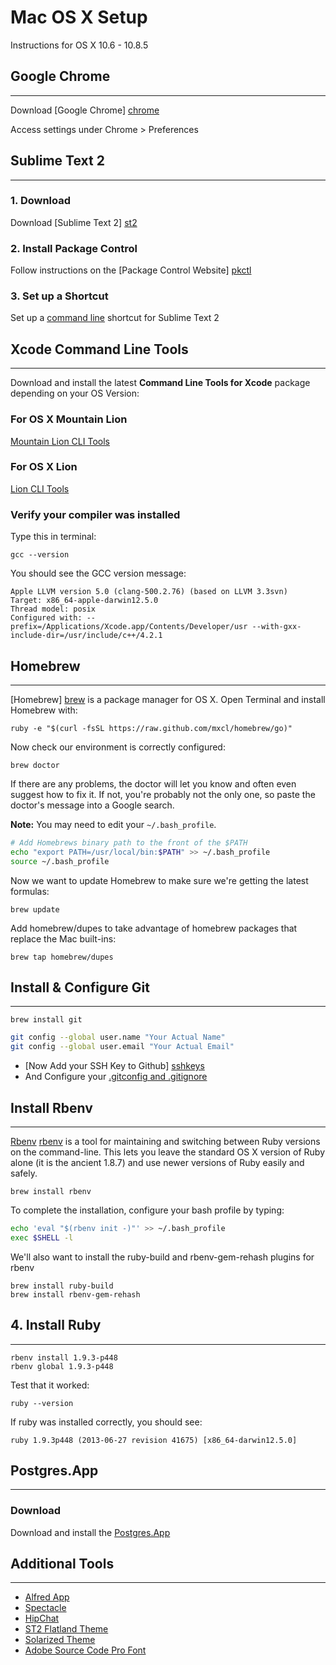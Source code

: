 # Mac OS X Setup

Instructions for OS X 10.6 - 10.8.5

## Google Chrome
---

Download [Google Chrome] [chrome]

Access settings under Chrome > Preferences
## Sublime Text 2
---
### 1. Download
Download [Sublime Text 2] [st2]

### 2. Install Package Control
Follow instructions on the [Package Control Website] [pkctl]

### 3. Set up a Shortcut
Set up a [command line][shortcut] shortcut for Sublime Text 2

## Xcode Command Line Tools
---
Download and install the latest **Command Line Tools for Xcode** package depending on your OS Version:
### For OS X Mountain Lion
[Mountain Lion CLI Tools](https://www.dropbox.com/s/c8eczu02lj18q1w/command_line_tools_os_x_mountain_lion_for_xcode__september_2013.dmg)

### For OS X Lion

[Lion CLI Tools](https://www.dropbox.com/s/etep718y7vxd4rs/xcode462_cltools_10_76938260a.dmg)


### Verify your compiler was installed
Type this in terminal:

```
gcc --version
```

You should see the GCC version message:

```
Apple LLVM version 5.0 (clang-500.2.76) (based on LLVM 3.3svn)
Target: x86_64-apple-darwin12.5.0
Thread model: posix
Configured with: --prefix=/Applications/Xcode.app/Contents/Developer/usr --with-gxx-include-dir=/usr/include/c++/4.2.1
```

## Homebrew
---

[Homebrew] [brew] is a package manager for OS X. Open Terminal and install Homebrew with:

```
ruby -e "$(curl -fsSL https://raw.github.com/mxcl/homebrew/go)"
```

Now check our environment is correctly configured:

```
brew doctor
```

If there are any problems, the doctor will let you know and often even suggest how to fix it. If not, you're probably not the only one, so paste the doctor's message into a Google search.

**Note:** You may need to edit your `~/.bash_profile`.

```bash
# Add Homebrews binary path to the front of the $PATH
echo "export PATH=/usr/local/bin:$PATH" >> ~/.bash_profile
source ~/.bash_profile
```

Now we want to update Homebrew to make sure we're getting the latest formulas:

```
brew update
```
Add homebrew/dupes to take advantage of homebrew packages that replace the Mac built-ins:

```
brew tap homebrew/dupes
```

## Install & Configure Git
---
```
brew install git 
```

```bash
git config --global user.name "Your Actual Name"
git config --global user.email "Your Actual Email"
```

* [Now Add your SSH Key to Github] [sshkeys]
* And Configure your [.gitconfig and .gitignore][gconfig]

## Install Rbenv
---
[Rbenv] [rbenv] is a tool for maintaining and switching between Ruby versions on the command-line. This lets you leave the standard OS X version of Ruby alone (it is the ancient 1.8.7) and use newer versions of Ruby easily and safely.

```
brew install rbenv
```

To complete the installation, configure your bash profile by typing:

```bash
echo 'eval "$(rbenv init -)"' >> ~/.bash_profile
exec $SHELL -l
```

We'll also want to install the ruby-build and rbenv-gem-rehash plugins for rbenv

```
brew install ruby-build
brew install rbenv-gem-rehash
```

## 4. Install Ruby
---
```
rbenv install 1.9.3-p448
rbenv global 1.9.3-p448
```

Test that it worked:

```
ruby --version
```
If ruby was installed correctly, you should see:

```
ruby 1.9.3p448 (2013-06-27 revision 41675) [x86_64-darwin12.5.0]
```
## Postgres.App
---
### Download
Download and install the [Postgres.App](http://postgresapp.com/)


## Additional Tools
---

* [Alfred App](http://www.alfredapp.com/)
* [Spectacle](http://spectacleapp.com/)
* [HipChat](https://www.hipchat.com/mac)
* [ST2 Flatland Theme](https://github.com/thinkpixellab/flatland)
* [Solarized Theme](https://www.dropbox.com/s/7d9itjs5vl78r8u/Solarized%20Dark.terminal)
* [Adobe Source Code Pro Font](http://sourceforge.net/projects/sourcecodepro.adobe/files/SourceCodePro_FontsOnly-1.017.zip/download) 

[st2]: http://www.sublimetext.com/2
[pkctl]: https://sublime.wbond.net/installation#st2
[chrome]: https://www.google.com/intl/en/chrome/browser/
[rbenv]: https://github.com/sstephenson/rbenv
[brew]: http://brew.sh/
[sshkeys]: https://help.github.com/articles/generating-ssh-keys
[xcode]: https://developer.apple.com/downloads/index.action
[shortcut]:  https://gist.github.com/artero/1236170
[gconfig]:  https://gist.github.com/phlco/6642359
